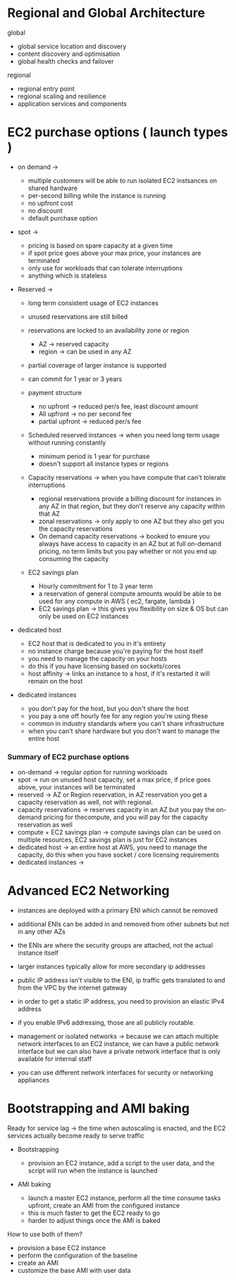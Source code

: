 # Regional and Global Architecture
global
- global service location and discovery
- content discovery and optimisation 
- global health checks and failover 

regional
- regional entry point
- regional scaling and resilience 
- application services and components

# EC2 purchase options ( launch types )

- on demand -> 
  - multiple customers will be able to run isolated EC2 instsances on shared hardware 
  - per-second billing while the instance is running 
  - no upfront cost 
  - no discount 
  - default purchase option

- spot ->
  -  pricing is based on spare capacity at a given time
  - if spot price goes above your max price, your instances are terminated
  - only use for workloads that can tolerate interruptions
  - anything which is stateless 

- Reserved ->
  - long term consistent usage of EC2 instances
  - unused reservations are still billed 
  - reservations are locked to an availability zone or region
    - AZ -> reserved capacity
    - region -> can be used in any AZ 
  - partial coverage of larger instance is supported 
  - can commit for 1 year or 3 years
  - payment structure
    - no upfront -> reduced per/s fee, least discount amount 
    - All upfront -> no per second fee 
    - partial upfront -> reduced per/s fee
  
  - Scheduled reserved instances -> when you need long term usage without running constantly
    - minimum period is 1 year for purchase 
    - doesn't support all instance types or regions

  - Capacity reservations -> when you have compute that can't tolerate interruptions
    - regional reservations provide a billing discount for instances in any AZ in that region, but they don't reserve any capacity within that AZ
    - zonal reservations -> only apply to one AZ but they also get you the capacity reservations 
    - On demand capacity reservations -> booked to ensure you always have access to capacity in an AZ but at full on-demand pricing, no term limits but you pay whether or not you end up consuming the capacity
  
  - EC2 savings plan 
    - Hourly commitment for 1 to 3 year term 
    - a reservation of general compute amounts would be able to be used for any compute in AWS ( ec2, fargate, lambda )
    - EC2 savings plan -> this gives you flexibility on size & OS but can only be used on EC2 instances 
  
- dedicated host
  - EC2 host that is dedicated to you in it's entirety 
  - no instance charge because you're paying for the host itself
  - you need to manage the capacity on your hosts
  - do this if you have licensing based on sockets/cores
  - host affinity -> links an instance to a host, if it's restarted it will remain on the host

- dedicated instances
  - you don't pay for the host, but you don't share the host
  - you pay a one off hourly fee for any region you're using these
  - common in industry standards where you can't share infrastructure
  - when you can't share hardware but you don't want to manage the entire host

### Summary of EC2 purchase options
- on-demand -> regular option for running workloads
- spot -> run on unused host capacity, set a max price, if price goes above, your instances will be terminated 
- reserved -> AZ or Region reservation, in AZ reservation you get a capacity reservation as well, not with regional.
- capacity reservations -> reserves capacity in an AZ but you pay the on-demand pricing for thecompute, and you will pay for the capacity reservation as well
- compute + EC2 savings plan -> compute savings plan can be used on multiple resources, EC2 savings plan is just for EC2 instances
- dedicated host -> an entire host at AWS, you need to manage the capacity, do this when you have socket / core licensing requirements 
- dedicated instances -> 


# Advanced EC2 Networking 

- instances are deployed with a primary ENI which cannot be removed
- additional ENIs can be added in and removed from other subnets but not in any other AZs
- the ENIs are where the security groups are attached, not the actual instance itself

- larger instances typically allow for more secondary ip addresses 
- public IP address isn't visible to the ENI, ip traffic gets translated to and from the VPC by the internet gateway 
- in order to get a static IP address, you need to provision an elastic IPv4 address

- if you enable IPv6 addressing, those are all publicly routable. 

- management or isolated networks -> because we can attach multiple network interfaces to an EC2 instance, we can have a public network interface but we can also have a private network interface that is only available for internal staff

- you can use different network interfaces for security or networking appliances 

# Bootstrapping and AMI baking

Ready for service lag -> the time when autoscaling is enacted, and the EC2 services actually become ready to serve traffic 

- Bootstrapping 
  - provision an EC2 instance, add a script to the user data, and the script will run when the instance is launched

- AMI baking 
  - launch a master EC2 instance, perform all the time consume tasks upfront, create an AMI from the configured instance
  - this is much faster to get the EC2 ready to go 
  - harder to adjust things once the AMI is baked 

How to use both of them? 
- provision a base EC2 instance
- perform the configuration of the baseline 
- create an AMI 
- customize the base AMI with user data